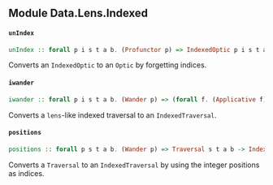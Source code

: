## Module Data.Lens.Indexed

#### `unIndex`

``` purescript
unIndex :: forall p i s t a b. (Profunctor p) => IndexedOptic p i s t a b -> Optic p s t a b
```

Converts an `IndexedOptic` to an `Optic` by forgetting indices.

#### `iwander`

``` purescript
iwander :: forall p i s t a b. (Wander p) => (forall f. (Applicative f) => (i -> a -> f b) -> s -> f t) -> Indexed p i a b -> p s t
```

Converts a `lens`-like indexed traversal to an `IndexedTraversal`.

#### `positions`

``` purescript
positions :: forall p s t a b. (Wander p) => Traversal s t a b -> IndexedOptic p Int s t a b
```

Converts a `Traversal` to an `IndexedTraversal` by using the integer positions as indices.


